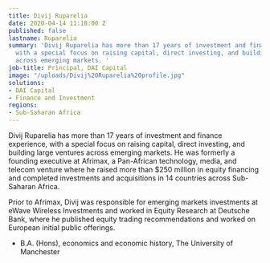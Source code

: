 ```yaml
---
title: Divij Ruparelia
date: 2020-04-14 11:18:00 Z
published: false
lastname: Ruparelia
summary: 'Divij Ruparelia has more than 17 years of investment and finance experience,
  with a special focus on raising capital, direct investing, and building large ventures
  across emerging markets. '
job-title: Principal, DAI Capital
image: "/uploads/Divij%20Ruparelia%20profile.jpg"
solutions:
- DAI Capital
- Finance and Investment
regions:
- Sub-Saharan Africa
---
```


Divij Ruparelia has more than 17 years of investment and finance experience, with a special focus on raising capital, direct investing, and building large ventures across emerging markets. He was formerly a founding executive at Afrimax, a Pan-African technology, media, and telecom venture where he raised more than $250 million in equity financing and completed investments and acquisitions in 14 countries across Sub-Saharan Africa. 

Prior to Afrimax, Divij was responsible for emerging markets investments at eWave Wireless Investments and worked in Equity Research at Deutsche Bank, where he published equity trading recommendations and worked on European initial public offerings. 

* B.A. (Hons), economics and economic history, The University of Manchester